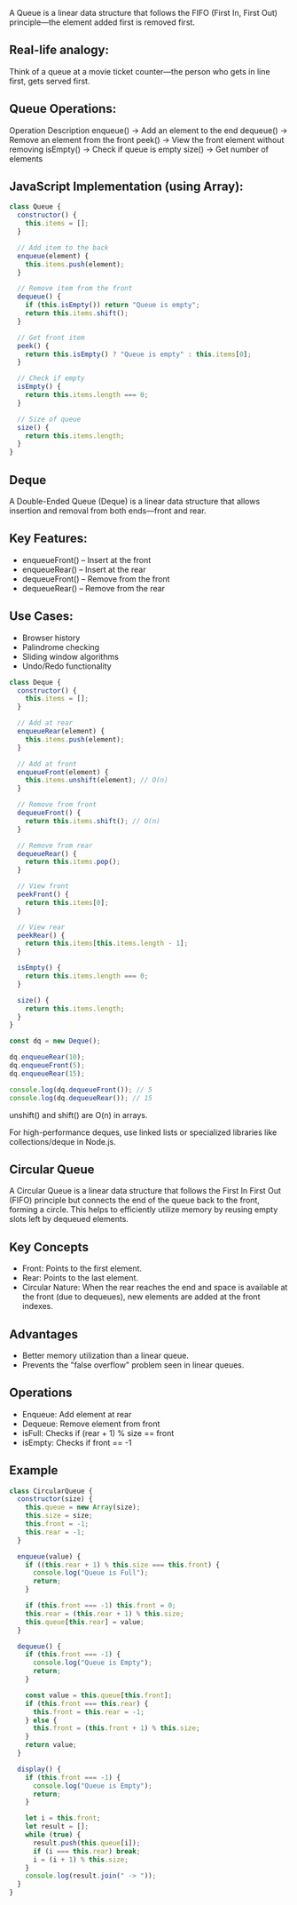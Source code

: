 A Queue is a linear data structure that follows the FIFO (First In, First Out) principle—the element added first is removed first.

## Real-life analogy:

Think of a queue at a movie ticket counter—the person who gets in line first, gets served first.

## Queue Operations:

Operation Description
enqueue() -> Add an element to the end
dequeue() -> Remove an element from the front
peek() -> View the front element without removing
isEmpty() -> Check if queue is empty
size() -> Get number of elements

## JavaScript Implementation (using Array):

```js
class Queue {
  constructor() {
    this.items = [];
  }

  // Add item to the back
  enqueue(element) {
    this.items.push(element);
  }

  // Remove item from the front
  dequeue() {
    if (this.isEmpty()) return "Queue is empty";
    return this.items.shift();
  }

  // Get front item
  peek() {
    return this.isEmpty() ? "Queue is empty" : this.items[0];
  }

  // Check if empty
  isEmpty() {
    return this.items.length === 0;
  }

  // Size of queue
  size() {
    return this.items.length;
  }
}
```

## Deque

A Double-Ended Queue (Deque) is a linear data structure that allows insertion and removal from both ends—front and rear.

## Key Features:

- enqueueFront() – Insert at the front
- enqueueRear() – Insert at the rear
- dequeueFront() – Remove from the front
- dequeueRear() – Remove from the rear

## Use Cases:

- Browser history
- Palindrome checking
- Sliding window algorithms
- Undo/Redo functionality

```js
class Deque {
  constructor() {
    this.items = [];
  }

  // Add at rear
  enqueueRear(element) {
    this.items.push(element);
  }

  // Add at front
  enqueueFront(element) {
    this.items.unshift(element); // O(n)
  }

  // Remove from front
  dequeueFront() {
    return this.items.shift(); // O(n)
  }

  // Remove from rear
  dequeueRear() {
    return this.items.pop();
  }

  // View front
  peekFront() {
    return this.items[0];
  }

  // View rear
  peekRear() {
    return this.items[this.items.length - 1];
  }

  isEmpty() {
    return this.items.length === 0;
  }

  size() {
    return this.items.length;
  }
}

const dq = new Deque();

dq.enqueueRear(10);
dq.enqueueFront(5);
dq.enqueueRear(15);

console.log(dq.dequeueFront()); // 5
console.log(dq.dequeueRear()); // 15
```

unshift() and shift() are O(n) in arrays.

For high-performance deques, use linked lists or specialized libraries like collections/deque in Node.js.

## Circular Queue

A Circular Queue is a linear data structure that follows the First In First Out (FIFO) principle but connects the end of the queue back to the front, forming a circle. This helps to efficiently utilize memory by reusing empty slots left by dequeued elements.

## Key Concepts

- Front: Points to the first element.
- Rear: Points to the last element.
- Circular Nature: When the rear reaches the end and space is available at the front (due to dequeues), new elements are added at the front indexes.

## Advantages

- Better memory utilization than a linear queue.
- Prevents the "false overflow" problem seen in linear queues.

## Operations

- Enqueue: Add element at rear
- Dequeue: Remove element from front
- isFull: Checks if (rear + 1) % size == front
- isEmpty: Checks if front == -1

## Example

```js
class CircularQueue {
  constructor(size) {
    this.queue = new Array(size);
    this.size = size;
    this.front = -1;
    this.rear = -1;
  }

  enqueue(value) {
    if ((this.rear + 1) % this.size === this.front) {
      console.log("Queue is Full");
      return;
    }

    if (this.front === -1) this.front = 0;
    this.rear = (this.rear + 1) % this.size;
    this.queue[this.rear] = value;
  }

  dequeue() {
    if (this.front === -1) {
      console.log("Queue is Empty");
      return;
    }

    const value = this.queue[this.front];
    if (this.front === this.rear) {
      this.front = this.rear = -1;
    } else {
      this.front = (this.front + 1) % this.size;
    }
    return value;
  }

  display() {
    if (this.front === -1) {
      console.log("Queue is Empty");
      return;
    }

    let i = this.front;
    let result = [];
    while (true) {
      result.push(this.queue[i]);
      if (i === this.rear) break;
      i = (i + 1) % this.size;
    }
    console.log(result.join(" -> "));
  }
}
```
